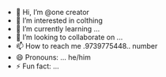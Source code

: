 - 👋 Hi, I’m @one creator 
- 👀 I’m interested in colthing 
- 🌱 I’m currently learning ...
- 💞️ I’m looking to collaborate on ...
- 📫 How to reach me .9739775448.. number 
- 😄 Pronouns: ... he/him
- ⚡ Fun fact: ...

<!---
onecreator/one creator  is a ✨ islamuic  ✨ repository because its `README.md` (this file) appears on your GitHub profile.
You can click the Preview link to take a look at your changes.
--->
